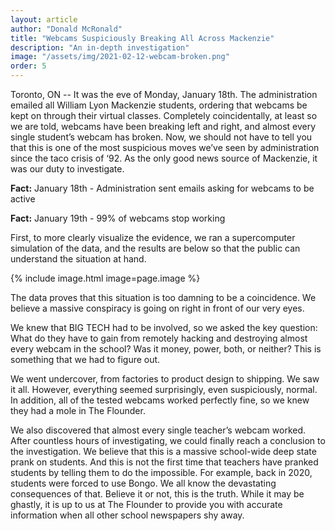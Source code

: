 ```yaml
---
layout: article
author: "Donald McRonald"
title: "Webcams Suspiciously Breaking All Across Mackenzie"
description: "An in-depth investigation"
image: "/assets/img/2021-02-12-webcam-broken.png"
order: 5
---
```


Toronto, ON -- It was the eve of Monday, January 18th. The administration emailed all William Lyon Mackenzie students, ordering that webcams be kept on through their virtual classes. Completely coincidentally, at least so we are told, webcams have been breaking left and right, and almost every single student’s webcam has broken. Now, we should not have to tell you that this is one of the most suspicious moves we’ve seen by administration since the taco crisis of ‘92. As the only good news source of Mackenzie, it was our duty to investigate.


**Fact:** January 18th -  Administration sent emails asking for webcams to be active

**Fact:** January 19th - 99% of webcams stop working

First, to more clearly visualize the evidence, we ran a supercomputer simulation of the data, and the results are below so that the public can understand the situation at hand.

{% include image.html image=page.image %}

The data proves that this situation is too damning to be a coincidence. We believe a massive conspiracy is going on right in front of our very eyes.

We knew that BIG TECH had to be involved, so we asked the key question: What do they have to gain from remotely hacking and destroying almost every webcam in the school? Was it money, power, both, or neither? This is something that we had to figure out.

We went undercover, from factories to product design to shipping. We saw it all. However, everything seemed surprisingly, even suspiciously, normal. In addition, all of the tested webcams worked perfectly fine, so we knew they had a mole in The Flounder.

We also discovered that almost every single teacher’s webcam worked. After countless hours of investigating, we could finally reach a conclusion to the investigation.
We believe that this is a massive school-wide deep state prank on students. And this is not the first time that teachers have pranked students by telling them to do the impossible. For example, back in 2020, students were forced to use Bongo. We all know the devastating consequences of that. Believe it or not, this is the truth. While it may be ghastly, it is up to us at The Flounder to provide you with accurate information when all other school newspapers shy away.
